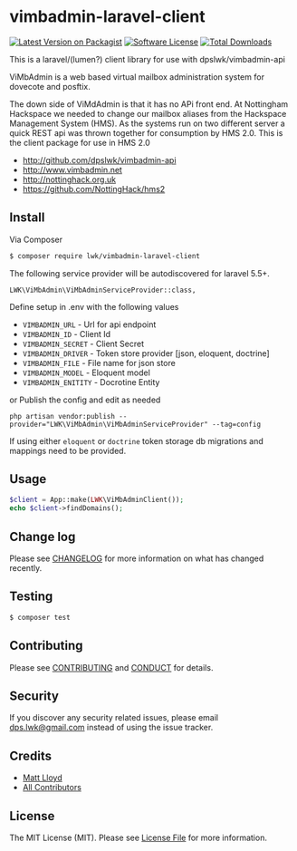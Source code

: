 # vimbadmin-laravel-client

[![Latest Version on Packagist][ico-version]][link-packagist]
[![Software License][ico-license]](LICENSE.md)
[![Total Downloads][ico-downloads]][link-downloads]

This is a laravel/(lumen?) client library for use with dpslwk/vimbadmin-api

ViMbAdmin is a web based virtual mailbox administration system for dovecote and posftix.

The down side of ViMdAdmin is that it has no APi front end. At Nottingham Hackspace we needed to change our mailbox aliases from the Hackspace Management System (HMS). As the systems run on two different server a quick REST api was thrown together for consumption by HMS 2.0. This is the client package for use in HMS 2.0

* http://github.com/dpslwk/vimbadmin-api
* http://www.vimbadmin.net 
* http://nottinghack.org.uk
* https://github.com/NottingHack/hms2

## Install

Via Composer

``` bash
$ composer require lwk/vimbadmin-laravel-client
```

The following service provider will be autodiscovered for laravel 5.5+. 
```
LWK\ViMbAdmin\ViMbAdminServiceProvider::class,
```

Define setup in .env with the following values

* `VIMBADMIN_URL` - Url for api endpoint
* `VIMBADMIN_ID` - Client Id
* `VIMBADMIN_SECRET` - Client Secret
* `VIMBADMIN_DRIVER` - Token store provider [json, eloquent, doctrine]
* `VIMBADMIN_FILE` - File name for json store
* `VIMBADMIN_MODEL` - Eloquent model
* `VIMBADMIN_ENITITY` - Docrotine Entity

or Publish the config and edit as needed
```
php artisan vendor:publish --provider="LWK\ViMbAdmin\ViMbAdminServiceProvider" --tag=config
```

If using either `eloquent` or `doctrine` token storage db migrations and mappings need to be provided.

## Usage

``` php
$client = App::make(LWK\ViMbAdminClient());
echo $client->findDomains();
```

## Change log

Please see [CHANGELOG](CHANGELOG.md) for more information on what has changed recently.

## Testing

``` bash
$ composer test
```

## Contributing

Please see [CONTRIBUTING](CONTRIBUTING.md) and [CONDUCT](CONDUCT.md) for details.

## Security

If you discover any security related issues, please email dps.lwk@gmail.com instead of using the issue tracker.

## Credits

- [Matt Lloyd][link-author]
- [All Contributors][link-contributors]

## License

The MIT License (MIT). Please see [License File](LICENSE.md) for more information.

[ico-version]: https://img.shields.io/packagist/v/lwk/vimbadmin-laravel-client.svg?style=flat-square
[ico-license]: https://img.shields.io/badge/license-MIT-brightgreen.svg?style=flat-square
[ico-downloads]: https://img.shields.io/packagist/dt/lwk/vimbadmin-laravel-client.svg?style=flat-square

[link-packagist]: https://packagist.org/packages/lwk/vimbadmin-laravel-client
[link-downloads]: https://packagist.org/packages/lwk/vimbadmin-laravel-client
[link-author]: https://github.com/dpslwk
[link-contributors]: ../../contributors
